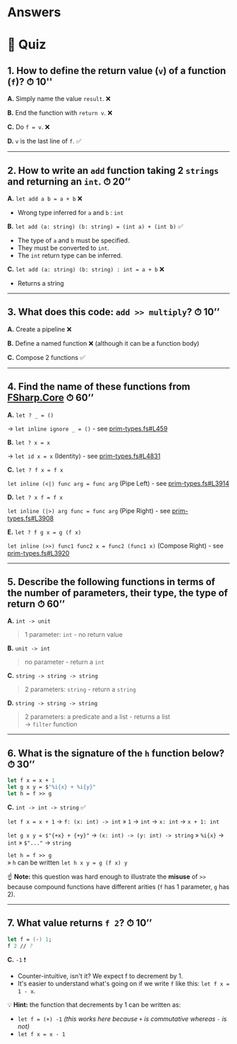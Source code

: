# Answers

# 🍔 Quiz

## 1. How to define the return value (`v`) of a function (`f`)? ⏱ 10''

**A.** Simply name the value `result`. ❌

**B.** End the function with `return v`. ❌

**C.** Do `f = v`.  ❌

**D.** `v` is the last line of `f`. ✅

***

## 2. How to write an `add` function taking 2 `strings` and returning an `int`. ⏱ 20’’

**A.** `let add a b = a + b` ❌

* Wrong type inferred for `a` and `b` : `int`

**B.** `let add (a: string) (b: string) = (int a) + (int b)` ✅

* The type of `a` and `b` must be specified.
* They must be converted to `int`.
* The `int` return type can be inferred.

**C.** `let add (a: string) (b: string) : int = a + b` ❌

* Returns a string

***

## 3. What does this code: `add >> multiply`? ⏱ 10’’

**A.** Create a pipeline ❌

**B.** Define a named function ❌ (although it can be a function body)

**C.** Compose 2 functions ✅

***

## 4. Find the name of these functions from [FSharp.Core](https://github.com/dotnet/fsharp/blob/main/src/fsharp/FSharp.Core/) ⏱ 60’’

**A.** `let ? _ = ()`

→ `let inline ignore _ = ()` - see [prim-types.fs#L459](https://github.com/dotnet/fsharp/blob/main/src/fsharp/FSharp.Core/prim-types.fs#L459)

**B.** `let ? x = x`

→ `let id x = x` (Identity) - see [prim-types.fs#L4831](https://github.com/dotnet/fsharp/blob/main/src/fsharp/FSharp.Core/prim-types.fs#L4831)

**C.** `let ? f x = f x`

`let inline (<|) func arg = func arg` (Pipe Left) - see [prim-types.fs#L3914](https://github.com/dotnet/fsharp/blob/main/src/fsharp/FSharp.Core/prim-types.fs#L3914)

**D.** `let ? x f = f x`

`let inline (|>) arg func = func arg` (Pipe Right) - see [prim-types.fs#L3908](https://github.com/dotnet/fsharp/blob/main/src/fsharp/FSharp.Core/prim-types.fs#L3908)

**E.** `let ? f g x = g (f x)`

`let inline (>>) func1 func2 x = func2 (func1 x)` (Compose Right) - see [prim-types.fs#L3920](https://github.com/dotnet/fsharp/blob/main/src/fsharp/FSharp.Core/prim-types.fs#L3920)

***

## 5. Describe the following functions in terms of the number of parameters, their type, the type of return ⏱ 60’’

**A.** `int -> unit`

> 1 parameter: `int` - no return value

**B.** `unit -> int`

> no parameter - return a `int`

**C.** `string -> string -> string`

> 2 parameters: `string` - return a `string`

**D.** `string -> string -> string`

> 2 parameters: a predicate and a list - returns a list \
> → `filter` function


***

## 6. What is the signature of the `h` function below? ⏱ 30’’

```fsharp
let f x = x + 1
let g x y = $"%i{x} + %i{y}"
let h = f >> g
```

**C.** `int -> int -> string` ✅

`let f x = x + 1` → `f: (x: int) -> int` » `1` → `int` → `x: int` → `x + 1: int`

`let g x y = $"{+x} + {+y}"` → `(x: int) -> (y: int) -> string` » `%i{x}` → `int` » `$"..."` → `string`

`let h = f >> g` \
» `h` can be written `let h x y = g (f x) y`

☝️ **Note:** this question was hard enough to illustrate the **misuse** of `>>` because compound functions have different arities (`f` has 1 parameter, `g` has 2).

***

## 7. What value returns `f 2`? ⏱ 10’’

```fsharp
let f = (-) 1;
f 2 // ?
```

**C.** `-1` ❗

* Counter-intuitive, isn't it? We expect f to decrement by 1.
* It's easier to understand what's going on if we write `f` like this: `let f x = 1 - x`.

💡 **Hint:** the function that decrements by 1 can be written as:

* `let f = (+) -1` _(this works here because `+` is commutative whereas `-` is not)_
* `let f x = x - 1`
